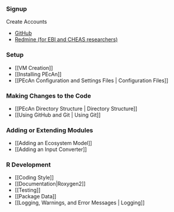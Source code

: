 ### Signup

Create Accounts
 * [GitHub](https://github.com/signup/free)
 * [Redmine (for EBI and CHEAS researchers)](https://ebi-forecast.igb.illinois.edu/redmine/account/register)

### Setup

* [[VM Creation]]
* [[Installing PEcAn]]
* [[PEcAn Configuration and Settings Files | Configuration Files]]

### Making Changes to the Code

* [[PEcAn Directory Structure | Directory Structure]]
* [[Using GitHub and Git | Using Git]]

### Adding or Extending Modules

* [[Adding an Ecosystem Model]]
* [[Adding an Input Converter]]

### R Development

* [[Coding Style]]
* [[Documentation|Roxygen2]]
* [[Testing]]
* [[Package Data]]
* [[Logging, Warnings, and Error Messages | Logging]]